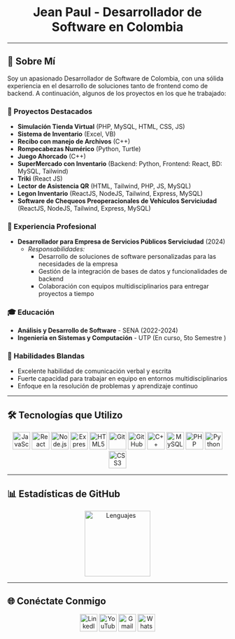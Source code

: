 <h1 align="center">Jean Paul - Desarrollador de Software en Colombia</h1>

---

## 🌟 Sobre Mí

Soy un apasionado Desarrollador de Software de Colombia, con una sólida experiencia en el desarrollo de soluciones tanto de frontend como de backend. A continuación, algunos de los proyectos en los que he trabajado:

### 🔧 Proyectos Destacados

- **Simulación Tienda Virtual** (PHP, MySQL, HTML, CSS, JS)
- **Sistema de Inventario** (Excel, VB)
- **Recibo con manejo de Archivos** (C++)
- **Rompecabezas Numérico** (Python, Turtle)
- **Juego Ahorcado** (C++)
- **SuperMercado con Inventario** (Backend: Python, Frontend: React, BD: MySQL, Tailwind)
- **Triki** (React JS)
- **Lector de Asistencia QR** (HTML, Tailwind, PHP, JS, MySQL)
- **Legon Inventario** (ReactJS, NodeJS, Tailwind, Express, MySQL)
- **Software de Chequeos Preoperacionales de Vehículos Serviciudad** (ReactJS, NodeJS, Tailwind, Express, MySQL)

### 💼 Experiencia Profesional

- **Desarrollador para Empresa de Servicios Públicos Serviciudad** (2024)
  - *Responsabilidades:*
    - Desarrollo de soluciones de software personalizadas para las necesidades de la empresa
    - Gestión de la integración de bases de datos y funcionalidades de backend
    - Colaboración con equipos multidisciplinarios para entregar proyectos a tiempo

### 🎓 Educación

- **Análisis y Desarrollo de Software** - SENA (2022-2024)
- **Ingeniería en Sistemas y Computación** - UTP (En curso, 5to Semestre )

### 🤝 Habilidades Blandas

- Excelente habilidad de comunicación verbal y escrita
- Fuerte capacidad para trabajar en equipo en entornos multidisciplinarios
- Enfoque en la resolución de problemas y aprendizaje continuo

---

## 🛠️ Tecnologías que Utilizo

<p align="center">
  <img src="https://cdn.jsdelivr.net/gh/devicons/devicon/icons/javascript/javascript-original.svg" height="40" alt="JavaScript" />
  <img src="https://cdn.jsdelivr.net/gh/devicons/devicon/icons/react/react-original.svg" height="40" alt="React" />
  <img src="https://cdn.jsdelivr.net/gh/devicons/devicon/icons/nodejs/nodejs-original.svg" height="40" alt="Node.js" />
  <img src="https://cdn.jsdelivr.net/gh/devicons/devicon/icons/express/express-original.svg" height="40" alt="Express" />
  <img src="https://cdn.jsdelivr.net/gh/devicons/devicon/icons/html5/html5-original.svg" height="40" alt="HTML5" />
  <img src="https://cdn.jsdelivr.net/gh/devicons/devicon/icons/git/git-original.svg" height="40" alt="Git" />
  <img src="https://cdn.jsdelivr.net/gh/devicons/devicon/icons/github/github-original.svg" height="40" alt="GitHub" />
  <img src="https://cdn.jsdelivr.net/gh/devicons/devicon/icons/cplusplus/cplusplus-original.svg" height="40" alt="C++" />
  <img src="https://cdn.jsdelivr.net/gh/devicons/devicon/icons/mysql/mysql-original.svg" height="40" alt="MySQL" />
  <img src="https://cdn.jsdelivr.net/gh/devicons/devicon/icons/php/php-original.svg" height="40" alt="PHP" />
  <img src="https://cdn.jsdelivr.net/gh/devicons/devicon/icons/python/python-original.svg" height="40" alt="Python" />
  <img src="https://cdn.jsdelivr.net/gh/devicons/devicon/icons/css3/css3-original.svg" height="40" alt="CSS3" />
</p>

---

## 📊 Estadísticas de GitHub

<p align="center">
  <img src="https://github-readme-stats.vercel.app/api/top-langs?username=Jeanpaul615&locale=es&hide_title=false&layout=compact&card_width=320&langs_count=5&theme=dracula&hide_border=false&order=2" height="150" alt="Lenguajes" />
</p>

---

## 🌐 Conéctate Conmigo

<p align="center">
  <a href="https://www.linkedin.com/in/jeanpaul615](https://www.linkedin.com/in/jean-paul-puerta-40068a202" target="_blank"><img src="https://raw.githubusercontent.com/maurodesouza/profile-readme-generator/master/src/assets/icons/social/linkedin/default.svg" width="40" height="40" alt="LinkedIn" /></a>
  <a href="https://www.youtube.com/channel/jeanpaul1160" target="_blank"><img src="https://raw.githubusercontent.com/maurodesouza/profile-readme-generator/master/src/assets/icons/social/youtube/default.svg" width="40" height="40" alt="YouTube" /></a>
  <a href="mailto:salazarjean2003@gmail.com"><img src="https://raw.githubusercontent.com/maurodesouza/profile-readme-generator/master/src/assets/icons/social/gmail/default.svg" width="40" height="40" alt="Gmail" /></a>
  <a href="https://wa.me/573203956315" target="_blank"><img src="https://raw.githubusercontent.com/maurodesouza/profile-readme-generator/master/src/assets/icons/social/whatsapp/default.svg" width="40" height="40" alt="WhatsApp" /></a>
</p>

